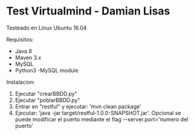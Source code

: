 # Test Virtualmind - Damian Lisas

Testeado en Linux Ubuntu 16.04

Requisitos:
  - Java 8
  - Maven 3.x
  - MySQL
  - Python3
    -MySQL module
    
Instalacion:
1. Ejecutar "crearBBDD.py"
2. Ejecutar "poblarBBDD.py"
3. Entrar en "restful" y ejecutar: 'mvn clean package'
4. Ejecutar: 'java -jar target/restful-1.0.0-SNAPSHOT.jar'. Opcional se puede modificar el puerto mediante el flag --server.port='numero del puerto'
